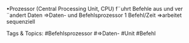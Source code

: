 •Prozessor (Central Processing Unit, CPU)
f¨uhrt Befehle aus und ver ¨andert Daten
⇒Daten- und Befehlsprozessor
1 Befehl/Zeit
⇒arbeitet sequenziell

   Tags & Topics:
   #Befehlsprozessor
   #⇒Daten-
   #Unit
   #Befehl